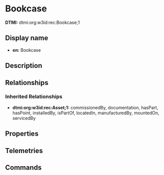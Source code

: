 # Bookcase
**DTMI:** dtmi:org:w3id:rec:Bookcase;1
## Display name
- **en:** Bookcase
## Description
## Relationships
### Inherited Relationships
* **dtmi:org:w3id:rec:Asset;1:** commissionedBy, documentation, hasPart, hasPoint, installedBy, isPartOf, locatedIn, manufacturedBy, mountedOn, servicedBy
## Properties
## Telemetries
## Commands
